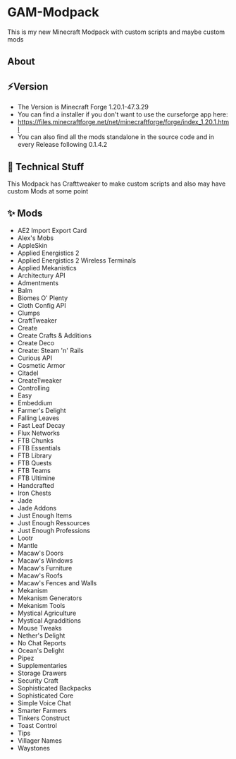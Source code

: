 # GAM-Modpack
This is my new Minecraft Modpack with custom scripts and maybe custom mods 

## About

## ⚡Version
- The Version is Minecraft Forge 1.20.1-47.3.29
- You can find a installer if you don't want to use the curseforge app here: 
- https://files.minecraftforge.net/net/minecraftforge/forge/index_1.20.1.html
- You can also find all the mods standalone in the source code and in every Release following 0.1.4.2

## 🔧 Technical Stuff
This Modpack has Crafttweaker to make custom scripts and also may have custom Mods at some point 

## ✨ Mods
- AE2 Import Export Card
- Alex's Mobs
- AppleSkin
- Applied Energistics 2
- Applied Energistics 2 Wireless Terminals 
- Applied Mekanistics 
- Architectury API 
- Admentments 
- Balm
- Biomes O' Plenty
- Cloth Config API 
- Clumps
- CraftTweaker
- Create
- Create Crafts & Additions 
- Create Deco
- Create: Steam 'n' Rails 
- Curious API 
- Cosmetic Armor
- Citadel
- CreateTweaker
- Controlling
- Easy
- Embeddium
- Farmer's Delight
- Falling Leaves
- Fast Leaf Decay
- Flux Networks
- FTB Chunks
- FTB Essentials
- FTB Library
- FTB Quests
- FTB Teams 
- FTB Ultimine
- Handcrafted
- Iron Chests
- Jade
- Jade Addons
- Just Enough Items
- Just Enough Ressources
- Just Enough Professions
- Lootr
- Mantle
- Macaw's Doors
- Macaw's Windows
- Macaw's Furniture
- Macaw's Roofs
- Macaw's Fences and Walls
- Mekanism
- Mekanism Generators
- Mekanism Tools
- Mystical Agriculture
- Mystical Agradditions
- Mouse Tweaks
- Nether's Delight
- No Chat Reports
- Ocean's Delight 
- Pipez
- Supplementaries
- Storage Drawers
- Security Craft
- Sophisticated Backpacks
- Sophisticated Core
- Simple Voice Chat
- Smarter Farmers
- Tinkers Construct
- Toast Control
- Tips
- Villager Names
- Waystones
